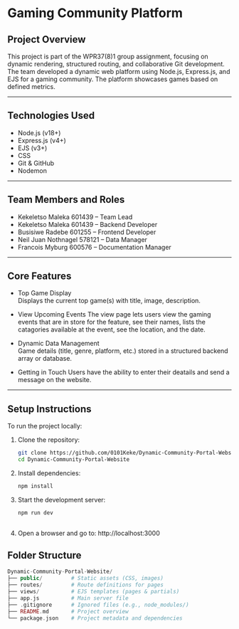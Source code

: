 # Gaming Community Platform

## Project Overview

This project is part of the WPR37(8)1 group assignment, focusing on dynamic rendering, structured routing, and collaborative Git development.
The team developed a dynamic web platform using Node.js, Express.js, and EJS for a gaming community. The platform showcases games based on defined metrics.

---

## Technologies Used

- Node.js (v18+)
- Express.js (v4+)
- EJS (v3+)
- CSS 
- Git & GitHub
- Nodemon

---

## Team Members and Roles

- Kekeletso Maleka 601439 – Team Lead  
- Kekeletso Maleka 601439 – Backend Developer  
- Busisiwe Radebe 601255 – Frontend Developer  
- Neil Juan Nothnagel 578121 – Data Manager  
- Francois Myburg 600576 – Documentation Manager  

---

## Core Features

- Top Game Display  
  Displays the current top game(s) with title, image, description.

- View Upcoming Events 
  The view page lets users view the gaming events that are in store for the feature, see their names, lists the catagories available at the event, see the location, and the date.

- Dynamic Data Management  
  Game details (title, genre, platform, etc.) stored in a structured backend array or database.

- Getting in Touch
  Users have the ability to enter their deatails and send a message on the website.

---

## Setup Instructions

To run the project locally:

1. Clone the repository:
   ```bash
   git clone https://github.com/0101Keke/Dynamic-Community-Portal-Website.git
   cd Dynamic-Community-Portal-Website

2. Install dependencies:
   ```bash
   npm install

3. Start the development server:
   ```bash
   npm run dev
  
4. Open a browser and go to:
   http://localhost:3000

## Folder Structure
```php
Dynamic-Community-Portal-Website/
├── public/         # Static assets (CSS, images)
├── routes/         # Route definitions for pages
├── views/          # EJS templates (pages & partials)
├── app.js          # Main server file
├── .gitignore      # Ignored files (e.g., node_modules/)
├── README.md       # Project overview
└── package.json    # Project metadata and dependencies
```

